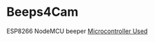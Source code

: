 # Beeps4Cam

ESP8266 NodeMCU beeper
[Microcontroller Used](https://www.amazon.com/gp/product/B010N1SPRK/)
